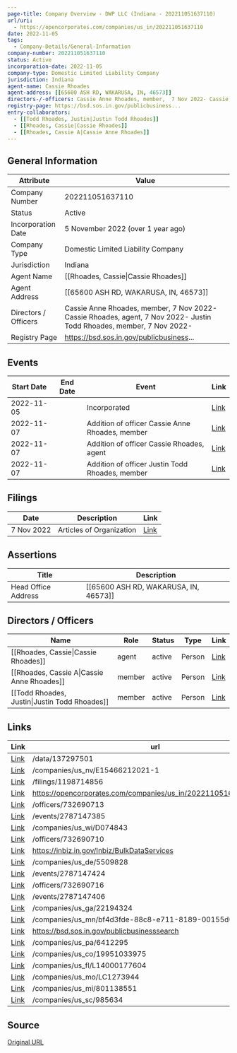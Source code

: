 ```yaml
---
page-title: Company Overview - DWP LLC (Indiana - 202211051637110)
url/uri:
  - https://opencorporates.com/companies/us_in/202211051637110
date: 2022-11-05
tags:
  - Company-Details/General-Information
company-number: 202211051637110
status: Active
incorporation-date: 2022-11-05
company-type: Domestic Limited Liability Company
jurisdiction: Indiana
agent-name: Cassie Rhoades
agent-address: [[65600 ASH RD, WAKARUSA, IN, 46573]]
directors-/-officers: Cassie Anne Rhoades, member,  7 Nov 2022- Cassie Rhoades, agent,  7 Nov 2022- Justin Todd Rhoades, member,  7 Nov 2022-
registry-page: https://bsd.sos.in.gov/publicbusiness...
entry-collaborators:
  - [[Todd Rhoades, Justin|Justin Todd Rhoades]]
  - [[Rhoades, Cassie|Cassie Rhoades]]
  - [[Rhoades, Cassie A|Cassie Anne Rhoades]]
---
```


## General Information
| Attribute          | Value                                       |
|--------------------|---------------------------------------------|
| Company Number     | 202211051637110                             |
| Status             | Active                                      |
| Incorporation Date | 5 November 2022 (over 1 year ago)           |
| Company Type       | Domestic Limited Liability Company          |
| Jurisdiction       | Indiana                                     |
| Agent Name         | [[Rhoades, Cassie\|Cassie Rhoades]]         |
| Agent Address      | [[65600 ASH RD, WAKARUSA, IN, 46573]]       |
| Directors / Officers | Cassie Anne Rhoades, member,  7 Nov 2022- Cassie Rhoades, agent,  7 Nov 2022- Justin Todd Rhoades, member,  7 Nov 2022- |
| Registry Page      | https://bsd.sos.in.gov/publicbusiness...    |

## Events

| Start Date | End Date   | Event                                                   | Link |
|------------|------------|-------------------------------------------------------|------|
| 2022-11-05 |            | Incorporated                                            | [Link](https://opencorporates.com/events/2787147445) |
| 2022-11-07 |            | Addition of officer Cassie Anne Rhoades, member         | [Link](https://opencorporates.com/events/2787147406) |
| 2022-11-07 |            | Addition of officer Cassie Rhoades, agent               | [Link](https://opencorporates.com/events/2787147385) |
| 2022-11-07 |            | Addition of officer Justin Todd Rhoades, member         | [Link](https://opencorporates.com/events/2787147424) |

## Filings
| Date        | Description                    | Link |
|-------------|--------------------------------|-------|
| 7 Nov 2022  | Articles of Organization       | [Link](https://opencorporates.com/filings/1198714856) |

## Assertions
| Title               | Description                                             |
|---------------------|---------------------------------------------------------|
| Head Office Address | [[65600 ASH RD, WAKARUSA, IN, 46573]]                   |

## Directors / Officers
| Name                 | Role            | Status     | Type        | Link |
|----------------------|-----------------|------------|-------------|------|
| [[Rhoades, Cassie\|Cassie Rhoades]] | agent           | active     | Person      | [Link](https://opencorporates.com/officers/732690710) |
| [[Rhoades, Cassie A\|Cassie Anne Rhoades]] | member          | active     | Person      | [Link](https://opencorporates.com/officers/732690713) |
| [[Todd Rhoades, Justin\|Justin Todd Rhoades]] | member          | active     | Person      | [Link](https://opencorporates.com/officers/732690716) |

## Links
| Link   | url                            
|--------|--------------------------------|
| [Link](/data/137297501) |/data/137297501               |
| [Link](/companies/us_nv/E15466212021-1) |/companies/us_nv/E15466212021-1|
| [Link](/filings/1198714856) |/filings/1198714856           |
| [Link](https://opencorporates.com/companies/us_in/202211051637110/filings) |https://opencorporates.com/companies/us_in/202211051637110/filings|
| [Link](/officers/732690713) |/officers/732690713           |
| [Link](/events/2787147385) |/events/2787147385            |
| [Link](/companies/us_wi/D074843) |/companies/us_wi/D074843      |
| [Link](/officers/732690710) |/officers/732690710           |
| [Link](https://inbiz.in.gov/Inbiz/BulkDataServices) |https://inbiz.in.gov/Inbiz/BulkDataServices|
| [Link](/companies/us_de/5509828) |/companies/us_de/5509828      |
| [Link](/events/2787147424) |/events/2787147424            |
| [Link](/officers/732690716) |/officers/732690716           |
| [Link](/events/2787147406) |/events/2787147406            |
| [Link](/companies/us_ga/22194324) |/companies/us_ga/22194324     |
| [Link](/companies/us_mn/bf4d3fde-88c8-e711-8189-00155d01c6c6) |/companies/us_mn/bf4d3fde-88c8-e711-8189-00155d01c6c6|
| [Link](https://bsd.sos.in.gov/publicbusinesssearch) |https://bsd.sos.in.gov/publicbusinesssearch|
| [Link](/companies/us_pa/6412295) |/companies/us_pa/6412295      |
| [Link](/companies/us_co/19951033975) |/companies/us_co/19951033975  |
| [Link](/companies/us_fl/L14000177604) |/companies/us_fl/L14000177604 |
| [Link](/companies/us_mo/LC1273944) |/companies/us_mo/LC1273944    |
| [Link](/companies/us_mi/801138551) |/companies/us_mi/801138551    |
| [Link](/companies/us_sc/985634) |/companies/us_sc/985634       |

## Source
[Original URL](https://opencorporates.com/companies/us_in/202211051637110)
